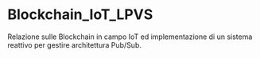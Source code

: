 # Blockchain_IoT_LPVS
Relazione sulle Blockchain in campo IoT ed implementazione di un sistema reattivo per gestire architettura Pub/Sub.
